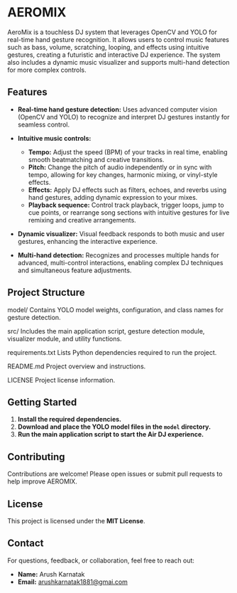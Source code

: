 # AEROMIX

AeroMix is a touchless DJ system that leverages OpenCV and YOLO for real-time hand gesture recognition. It allows users to control music features such as bass, volume, scratching, looping, and effects using intuitive gestures, creating a futuristic and interactive DJ experience. The system also includes a dynamic music visualizer and supports multi-hand detection for more complex controls.

## Features

- **Real-time hand gesture detection:** Uses advanced computer vision (OpenCV and YOLO) to recognize and interpret DJ gestures instantly for seamless control.

- **Intuitive music controls:**
  - **Tempo:** Adjust the speed (BPM) of your tracks in real time, enabling smooth beatmatching and creative transitions.
  - **Pitch:** Change the pitch of audio independently or in sync with tempo, allowing for key changes, harmonic mixing, or vinyl-style effects.
  - **Effects:** Apply DJ effects such as filters, echoes, and reverbs using hand gestures, adding dynamic expression to your mixes.
  - **Playback sequence:** Control track playback, trigger loops, jump to cue points, or rearrange song sections with intuitive gestures for live remixing and creative arrangements.

- **Dynamic visualizer:** Visual feedback responds to both music and user gestures, enhancing the interactive experience.

- **Multi-hand detection:** Recognizes and processes multiple hands for advanced, multi-control interactions, enabling complex DJ techniques and simultaneous feature adjustments.


## Project Structure

model/
    Contains YOLO model weights, configuration, and class names for gesture detection.

src/
    Includes the main application script, gesture detection module, visualizer module, and utility functions.

requirements.txt
    Lists Python dependencies required to run the project.

README.md
    Project overview and instructions.

LICENSE
    Project license information.

## Getting Started

1. **Install the required dependencies.**
2. **Download and place the YOLO model files in the `model` directory.**
3. **Run the main application script to start the Air DJ experience.**

## Contributing

Contributions are welcome! Please open issues or submit pull requests to help improve AEROMIX.

## License

This project is licensed under the **MIT License**.


## Contact

For questions, feedback, or collaboration, feel free to reach out:

- **Name:** Arush Karnatak
- **Email:** [arushkarnatak1881@gmai.com](mailto:arushkarnatak1881@gmail.com)

